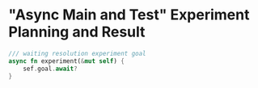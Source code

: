 # "Async Main and Test" Experiment Planning and Result

```rust
/// waiting resolution experiment goal
async fn experiment(&mut self) {
    sef.goal.await?
}
```
